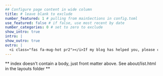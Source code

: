 ```yaml
---
## Configure page content in wide column
title: # leave blank to exclude
number_featured: 1 # pulling from mainSections in config.toml
use_featured: false # if false, use most recent by date
number_categories: 0 # set to zero to exclude
show_intro: true
intro: |
show_outro: true
outro: |
  <i class="fas fa-mug-hot pr2"></i>If my blog has helped you, please consider [supporting me](https://ko-fi.com/jch274202227)!
---
```


** index doesn't contain a body, just front matter above.
See about/list.html in the layouts folder **
